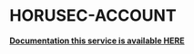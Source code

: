 # HORUSEC-ACCOUNT
**[Documentation this service is available HERE](https://horusec.io/docs/web/services/account/)**